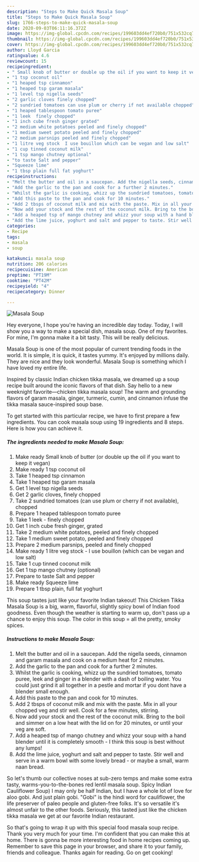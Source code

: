 ```yaml
---
description: "Steps to Make Quick Masala Soup"
title: "Steps to Make Quick Masala Soup"
slug: 1766-steps-to-make-quick-masala-soup
date: 2020-09-03T06:11:16.372Z
image: https://img-global.cpcdn.com/recipes/199603dd4ef720b0/751x532cq70/masala-soup-recipe-main-photo.jpg
thumbnail: https://img-global.cpcdn.com/recipes/199603dd4ef720b0/751x532cq70/masala-soup-recipe-main-photo.jpg
cover: https://img-global.cpcdn.com/recipes/199603dd4ef720b0/751x532cq70/masala-soup-recipe-main-photo.jpg
author: Lloyd Garcia
ratingvalue: 4.6
reviewcount: 15
recipeingredient:
- " Small knob of butter or double up the oil if you want to keep it vegan"
- "1 tsp coconut oil"
- "1 heaped tsp cinnamon"
- "1 heaped tsp garam masala"
- "1 level tsp nigella seeds"
- "2 garlic cloves finely chopped"
- "2 sundried tomatoes can use plum or cherry if not available chopped"
- "1 heaped tablespoon tomato puree"
- "1 leek  finely chopped"
- "1 inch cube fresh ginger grated"
- "2 medium white potatoes peeled and finely chopped"
- "1 medium sweet potato peeled and finely chopped"
- "2 medium parsnips peeled and finely chopped"
- "1 litre veg stock  I use bouillon which can be vegan and low salt"
- "1 cup tinned coconut milk"
- "1 tsp mango chutney optional"
- "to taste Salt and pepper"
- "Squeeze lime"
- "1 tbsp plain full fat yoghurt"
recipeinstructions:
- "Melt the butter and oil in a saucepan. Add the nigella seeds, cinnamon and garam masala and cook on a medium heat for 2 minutes."
- "Add the garlic to the pan and cook for a further 2 minutes."
- "Whilst the garlic is cooking, whizz up the sundried tomatoes, tomato puree, leek and ginger in a blender with a dash of boiling water. You could just grind it all together in a pestle and mortar if you dont have a blender small enough."
- "Add this paste to the pan and cook for 10 minutes."
- "Add 2 tbsps of coconut milk and mix with the paste. Mix in all your chopped veg and stir well. Cook for a few minutes, stirring."
- "Now add your stock and the rest of the coconut milk. Bring to the boil and simmer on a low heat with the lid on for 20 minutes, or until your veg are soft."
- "Add a heaped tsp of mango chutney and whizz your soup with a hand blender until it is completely smooth - I think this soup is best without any lumps!"
- "Add the lime juice, yoghurt and salt and pepper to taste. Stir well and serve in a warm bowl with some lovely bread - or maybe a small, warm naan bread."
categories:
- Recipe
tags:
- masala
- soup

katakunci: masala soup 
nutrition: 206 calories
recipecuisine: American
preptime: "PT19M"
cooktime: "PT42M"
recipeyield: "4"
recipecategory: Dinner

---
```



![Masala Soup](https://img-global.cpcdn.com/recipes/199603dd4ef720b0/751x532cq70/masala-soup-recipe-main-photo.jpg)

Hey everyone, I hope you're having an incredible day today. Today, I will show you a way to make a special dish, masala soup. One of my favorites. For mine, I'm gonna make it a bit tasty. This will be really delicious.

Masala Soup is one of the most popular of current trending foods in the world. It is simple, it is quick, it tastes yummy. It's enjoyed by millions daily. They are nice and they look wonderful. Masala Soup is something which I have loved my entire life.

Inspired by classic Indian chicken tikka masala, we dreamed up a soup recipe built around the iconic flavors of that dish. Say hello to a new weeknight favorite—chicken tikka masala soup! The warm and grounding flavors of garam masala, ginger, turmeric, cumin, and cinnamon infuse the tikka masala sauce-inspired soup base.


To get started with this particular recipe, we have to first prepare a few ingredients. You can cook masala soup using 19 ingredients and 8 steps. Here is how you can achieve it.

<!--inarticleads1-->

##### The ingredients needed to make Masala Soup:

1. Make ready  Small knob of butter (or double up the oil if you want to keep it vegan)
1. Make ready 1 tsp coconut oil
1. Take 1 heaped tsp cinnamon
1. Take 1 heaped tsp garam masala
1. Get 1 level tsp nigella seeds
1. Get 2 garlic cloves, finely chopped
1. Take 2 sundried tomatoes (can use plum or cherry if not available), chopped
1. Prepare 1 heaped tablespoon tomato puree
1. Take 1 leek - finely chopped
1. Get 1 inch cube fresh ginger, grated
1. Take 2 medium white potatoes, peeled and finely chopped
1. Take 1 medium sweet potato, peeled and finely chopped
1. Prepare 2 medium parsnips, peeled and finely chopped
1. Make ready 1 litre veg stock - I use bouillon (which can be vegan and low salt)
1. Take 1 cup tinned coconut milk
1. Get 1 tsp mango chutney (optional)
1. Prepare to taste Salt and pepper
1. Make ready Squeeze lime
1. Prepare 1 tbsp plain, full fat yoghurt


This soup tastes just like your favorite Indian takeout! This Chicken Tikka Masala Soup is a big, warm, flavorful, slightly spicy bowl of Indian food goodness. Even though the weather is starting to warm up, don&#39;t pass up a chance to enjoy this soup. The color in this soup = all the pretty, smoky spices. 

<!--inarticleads2-->

##### Instructions to make Masala Soup:

1. Melt the butter and oil in a saucepan. Add the nigella seeds, cinnamon and garam masala and cook on a medium heat for 2 minutes.
1. Add the garlic to the pan and cook for a further 2 minutes.
1. Whilst the garlic is cooking, whizz up the sundried tomatoes, tomato puree, leek and ginger in a blender with a dash of boiling water. You could just grind it all together in a pestle and mortar if you dont have a blender small enough.
1. Add this paste to the pan and cook for 10 minutes.
1. Add 2 tbsps of coconut milk and mix with the paste. Mix in all your chopped veg and stir well. Cook for a few minutes, stirring.
1. Now add your stock and the rest of the coconut milk. Bring to the boil and simmer on a low heat with the lid on for 20 minutes, or until your veg are soft.
1. Add a heaped tsp of mango chutney and whizz your soup with a hand blender until it is completely smooth - I think this soup is best without any lumps!
1. Add the lime juice, yoghurt and salt and pepper to taste. Stir well and serve in a warm bowl with some lovely bread - or maybe a small, warm naan bread.


So let&#39;s thumb our collective noses at sub-zero temps and make some extra tasty, warms-you-to-the-bones red lentil masala soup. Spicy Indian Cauliflower Soup) I may only be half Indian, but I have a whole lot of love for aloo gobi. And just plain gobi. &#34;Gobi&#34; is the hindi word for cauliflower, the life preserver of paleo people and gluten-free folks. It&#39;s so versatile it&#39;s almost unfair to the other foods. Seriously, this tasted just like the chicken tikka masala we get at our favorite Indian restaurant. 

So that's going to wrap it up with this special food masala soup recipe. Thank you very much for your time. I'm confident that you can make this at home. There is gonna be more interesting food in home recipes coming up. Remember to save this page in your browser, and share it to your family, friends and colleague. Thanks again for reading. Go on get cooking!
